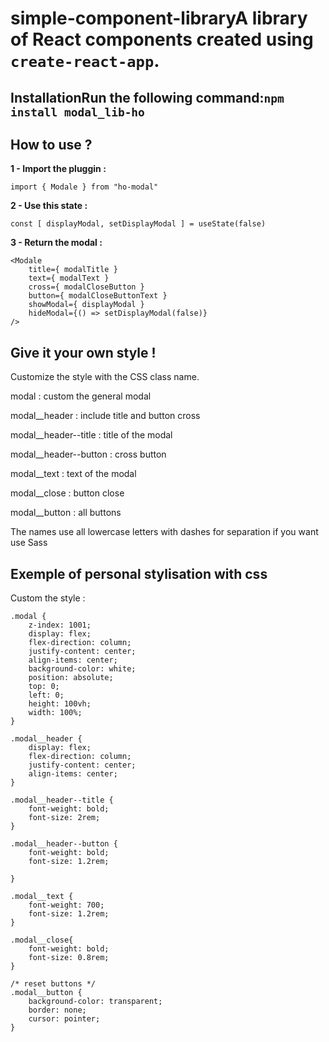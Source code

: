 # simple-component-libraryA library of React components created using `create-react-app`.

## InstallationRun the following command:`npm install modal_lib-ho`

## How to use ?

**1 - Import the pluggin :**

`import { Modale } from "ho-modal"`

**2 - Use this state :**

`const [ displayModal, setDisplayModal ] = useState(false)`

**3 - Return the modal :**

```
<Modale
    title={ modalTitle }
    text={ modalText }
    cross={ modalCloseButton }
    button={ modalCloseButtonText }
    showModal={ displayModal }
    hideModal={() => setDisplayModal(false)}
/>
```

## Give it your own style !

Customize the style with the CSS class name.

modal : custom the general modal

modal\_\_header : include title and button cross

modal\_\_header--title : title of the modal

modal\_\_header--button : cross button

modal\_\_text : text of the modal

modal\_\_close : button close

modal\_\_button : all buttons

The names use all lowercase letters with dashes for separation if you want use Sass

## Exemple of personal stylisation with css

Custom the style :

```
.modal {
    z-index: 1001;
    display: flex;
    flex-direction: column;
    justify-content: center;
    align-items: center;
    background-color: white;
    position: absolute;
    top: 0;
    left: 0;
    height: 100vh;
    width: 100%;
}

.modal__header {
    display: flex;
    flex-direction: column;
    justify-content: center;
    align-items: center;
}

.modal__header--title {
    font-weight: bold;
    font-size: 2rem;
}

.modal__header--button {
    font-weight: bold;
    font-size: 1.2rem;

}

.modal__text {
    font-weight: 700;
    font-size: 1.2rem;
}

.modal__close{
    font-weight: bold;
    font-size: 0.8rem;
}

/* reset buttons */
.modal__button {
    background-color: transparent;
    border: none;
    cursor: pointer;
}
```

